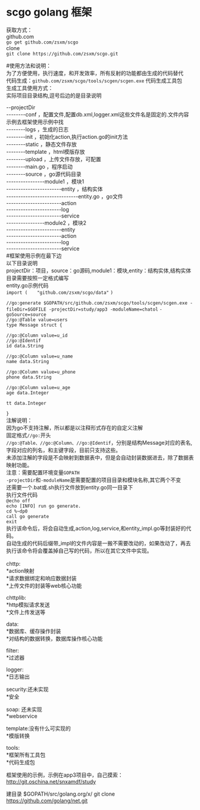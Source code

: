 # scgo golang 框架

获取方式：<br/>
github.com<br/>
`go get github.com/zsxm/scgo`<br/>
clone<br/>
`git clone https://github.com/zsxm/scgo.git`<br/>

#使用方法和说明：<br/>
为了方便使用，执行速度，和开发效率，所有反射的功能都由生成的代码替代<br/>
代码生成：`github.com/zsxm/scgo/tools/scgen/scgen.exe` 代码生成工具包<br/>
生成工具使用方式：<br/>
实际项目目录结构,逗号后边的是目录说明<br/>

\--projectDir<br/>
\--------conf ，配置文件,配置db.xml,logger.xml这些文件名是固定的.文件内容示例去框架使用示例中找<br/>
\--------logs ，生成的日志<br/>
\--------init ，初始化action,执行action.go的init方法<br/>
\--------static ，静态文件存放<br/>
\--------template ，html模版存放<br/>
\--------upload ，上传文件存放，可配置<br/>
\--------main.go ，程序启动<br/>
\--------source ，go源代码目录<br/>
\----------------module1 ，模块1<br/>
\-----------------------entity ，结构实体<br/>
\------------------------------entity.go ，go文件<br/>
\-----------------------action<br/>
\-----------------------log<br/>
\-----------------------service<br/>
\----------------module2 ，模块2<br/>
\-----------------------entity<br/>
\-----------------------action<br/>
\-----------------------log<br/>
\-----------------------service<br/>
#框架使用示例在最下边<br/>
以下目录说明<br/>
projectDir：项目，source：go源码,module1：模块,entity：结构实体,结构实体目录需要按照一定格式编写<br/>
entity.go示例代码<br/>
`import (`
`	"github.com/zsxm/scgo/data"`
`)`

`//go:generate $GOPATH/src/github.com/zsxm/scgo/tools/scgen/scgen.exe -fileDir=$GOFILE -projectDir=study/app3 -moduleName=chatol` `-goSource=source`<br/>
`//go:@Table value=users`<br/>
`type Message struct {`

	//go:@Column value=u_id
	//go:@Identif
	id data.String

	//go:@Column value=u_name
	name data.String

	//go:@Column value=u_phone
	phone data.String

	//go:@Column value=u_age
	age data.Integer

	tt data.Integer
`}`<br/>
注解说明：<br/>
因为go不支持注解，所以都是以注释形式存在的自定义注解<br/>
固定格式`//go:`开头<br/>
`//go:@Table、//go:@Column、//go:@Identif`，分别是结构Message对应的表名,字段对应的列名，和主键字段，目前只支持这些。<br/>
未添加注解的字段是不会映射到数据表中，但是会自动封装数据进去，除了数据表映射功能。
<br/>
注意：需要配置环境变量`GOPATH`<br/>
`-projectDir`和`-moduleName`是需要配置的项目目录和模块名称,其它两个不变<br/>
还需要一个.bat或.sh执行文件放到entity.go同一目录下<br/>
执行文件代码<br/>
`@echo off`<br/>
`echo [INFO] run go generate.`<br/>
`cd %~dp0`<br/>
`call go generate`<br/>
`exit`<br/>
执行该命令后，将会自动生成,action,log,service,和entity_impl.go等封装好的代码。<br/>
自动生成的代码后缀带\_impl的文件内容是一搬不需要改动的，如果改动了，再去执行该命令将会覆盖掉自己写的代码，所以在其它文件中实现。<br/>
<br/>
chttp:<br/>
  *action映射<br/>
  *请求数据绑定和响应数据封装<br/>
  *上传文件的封装等web核心功能<br/>

chttplib:<br/>
  *http模拟请求发送<br/>
  *文件上传发送等<br/>

data:<br/>
  *数据库、缓存操作封装<br/>
  *对结构的数据转换，数据库操作核心功能<br/>

filter:<br/>
  *过滤器<br/>

logger:<br/>
  *日志输出<br/>

security:还未实现<br/>
  *安全<br/>

soap: 还未实现<br/>
  *webservice<br/>

template:没有什么可实现的<br/>
  *模版转换<br/>

tools:<br/>
  *框架所有工具包<br/>
  *代码生成包<br/>

框架使用的示例，示例在app3项目中，自己摸索：http://git.oschina.net/snxamdf/study

建目录 $GOPATH/src/golang.org/x/ 
git clone https://github.com/golang/net.git